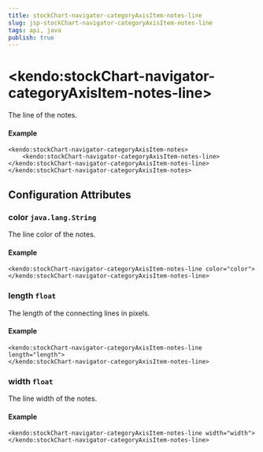 ```yaml
---
title: stockChart-navigator-categoryAxisItem-notes-line
slug: jsp-stockChart-navigator-categoryAxisItem-notes-line
tags: api, java
publish: true
---
```


# \<kendo:stockChart-navigator-categoryAxisItem-notes-line\>

The line of the notes.

#### Example
    <kendo:stockChart-navigator-categoryAxisItem-notes>
        <kendo:stockChart-navigator-categoryAxisItem-notes-line></kendo:stockChart-navigator-categoryAxisItem-notes-line>
    </kendo:stockChart-navigator-categoryAxisItem-notes>

## Configuration Attributes

### color `java.lang.String`

The line color of the notes.

#### Example
    <kendo:stockChart-navigator-categoryAxisItem-notes-line color="color">
    </kendo:stockChart-navigator-categoryAxisItem-notes-line>

### length `float`

The length of the connecting lines in pixels.

#### Example
    <kendo:stockChart-navigator-categoryAxisItem-notes-line length="length">
    </kendo:stockChart-navigator-categoryAxisItem-notes-line>

### width `float`

The line width of the notes.

#### Example
    <kendo:stockChart-navigator-categoryAxisItem-notes-line width="width">
    </kendo:stockChart-navigator-categoryAxisItem-notes-line>

 
